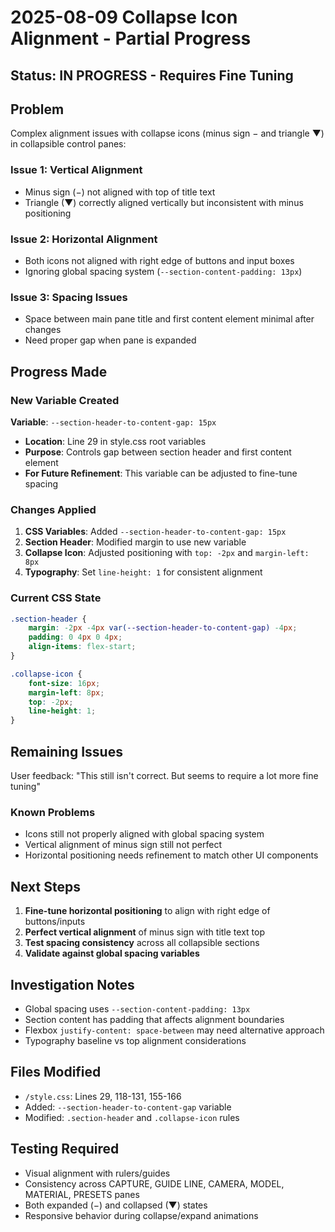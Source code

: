 # 2025-08-09 Collapse Icon Alignment - Partial Progress

## Status: IN PROGRESS - Requires Fine Tuning

## Problem
Complex alignment issues with collapse icons (minus sign − and triangle ▼) in collapsible control panes:

### Issue 1: Vertical Alignment
- Minus sign (−) not aligned with top of title text
- Triangle (▼) correctly aligned vertically but inconsistent with minus positioning

### Issue 2: Horizontal Alignment  
- Both icons not aligned with right edge of buttons and input boxes
- Ignoring global spacing system (`--section-content-padding: 13px`)

### Issue 3: Spacing Issues
- Space between main pane title and first content element minimal after changes
- Need proper gap when pane is expanded

## Progress Made

### New Variable Created
**Variable**: `--section-header-to-content-gap: 15px`
- **Location**: Line 29 in style.css root variables
- **Purpose**: Controls gap between section header and first content element
- **For Future Refinement**: This variable can be adjusted to fine-tune spacing

### Changes Applied
1. **CSS Variables**: Added `--section-header-to-content-gap: 15px`
2. **Section Header**: Modified margin to use new variable
3. **Collapse Icon**: Adjusted positioning with `top: -2px` and `margin-left: 8px`
4. **Typography**: Set `line-height: 1` for consistent alignment

### Current CSS State
```css
.section-header {
    margin: -2px -4px var(--section-header-to-content-gap) -4px;
    padding: 0 4px 0 4px;
    align-items: flex-start;
}

.collapse-icon {
    font-size: 16px;
    margin-left: 8px;
    top: -2px;
    line-height: 1;
}
```

## Remaining Issues
User feedback: "This still isn't correct. But seems to require a lot more fine tuning"

### Known Problems
- Icons still not properly aligned with global spacing system
- Vertical alignment of minus sign still not perfect
- Horizontal positioning needs refinement to match other UI components

## Next Steps
1. **Fine-tune horizontal positioning** to align with right edge of buttons/inputs
2. **Perfect vertical alignment** of minus sign with title text top
3. **Test spacing consistency** across all collapsible sections
4. **Validate against global spacing variables**

## Investigation Notes
- Global spacing uses `--section-content-padding: 13px`
- Section content has padding that affects alignment boundaries
- Flexbox `justify-content: space-between` may need alternative approach
- Typography baseline vs top alignment considerations

## Files Modified
- `/style.css`: Lines 29, 118-131, 155-166
- Added: `--section-header-to-content-gap` variable
- Modified: `.section-header` and `.collapse-icon` rules

## Testing Required
- Visual alignment with rulers/guides
- Consistency across CAPTURE, GUIDE LINE, CAMERA, MODEL, MATERIAL, PRESETS panes
- Both expanded (−) and collapsed (▼) states
- Responsive behavior during collapse/expand animations